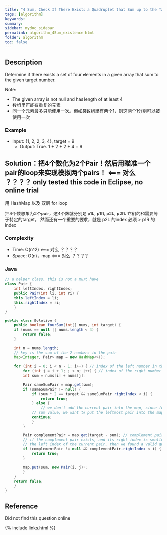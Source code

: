 ```yaml
---
title: "4 Sum, Check If There Exists a Quadruplet that Sum up to the Target Number"
tags: [algorithm]
keywords:
summary:
sidebar: mydoc_sidebar
permalink: algorithm_4Sum_existence.html                               
folder: algorithm
toc: false
---
```


## Description
Determine if there exists a set of four elements in a given array that sum to the given target number.

Note:
* The given array is not null and has length of at least 4
* 数组里可能有重复的元素
* 同一个元素最多只能使用一次。但如果数组里有两个1，则这两个1分别可以被使用一次

### Example
* Input: {1, 2, 2, 3, 4}, target = 9
  * Output: True. 1 + 2 + 2 + 4 = 9

## Solution：把4个数化为2个Pair！然后用瞄准一个pair的loop来实现模拟两个pairs！    <=== 对么 ？？？？ only tested this code in Eclipse, no online trial

用 HashMap 以及 双层 for loop

把4个数想象为2个pair，这4个数就分别是 p1L, p1R, p2L, p2R. 它们的和需要等于特定的target。
然而还有一个重要的要求，就是 p2L 的index 必须 > p1R 的index

### Complexity
* Time: O(n^2) <=== 对么 ？？？？
* Space: O(n)，map <=== 对么 ？？？？

### Java
```java
// a helper class, this is not a must have
class Pair {
    int leftIndex, rightIndex;
    public Pair(int li, int ri) {
	this.leftIndex = li;
	this.rightIndex = ri;
    }
}

public class Solution {
    public boolean fourSum(int[] nums, int target) {
	if (nums == null || nums.length < 4) {
	    return false;
	}

	int n = nums.length;
	// key is the sum of the 2 numbers in the pair
	Map<Integer, Pair> map = new HashMap<>();

	for (int i = 0; i < n - 1; i++) { // index of the left number in the pair
	    for (int j = i + 1; j < n; j++) { // index of the right number in the pair
		int sum = nums[i] + nums[j];

		Pair sameSumPair = map.get(sum);
		if (sameSumPair != null) {
		    if (sum * 2 == target && sameSumPair.rightIndex < i) {
		        return true;
		    } else {
		        // we don't add the current pair into the map, since for a specific
			// sum value, we want to put the leftmost pair into the map for this sum
			continue;
		    }
		}

		Pair complementPair = map.get(target - sum); // complement pair
		// if the complement pair exists, and its right index is smaller than
		// the left index of the current pair, then we found a valid quadruplet
		if (complementPair != null && complementPair.rightIndex < i) {
		    return true;
		}

		map.put(sum, new Pair(i, j));
	    }
	}
	return false;
    }
}
```

## Reference
Did not find this question online

{% include links.html %}
